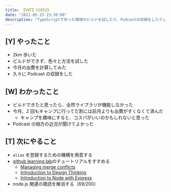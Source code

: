 ```yaml
---
title: 【YWT】210525
date: "2021-05-25 23:30:00"
description: "TypeScriptで作った環境のビルドを試したり、Podcastの収録をしたりした"
---
```


## [Y] やったこと

- 2km 歩いた
- ビルドができず、色々と方法を試した
- 今月の出費を計算してみた
- 久々に Podcast の収録をした

## [W] わかったこと

- ビルドできたと思ったら、全然ライブラリが機能しなかった
- 今月、2 回もキャンプに行ってた割には前月よりも出費がすくなくて済んだ
  - キャンプを趣味にすると、コスパがいいのかもしれないと思った
- Podcast の相方の近況が聞けてよかった

## [T] 次にやること

- `alias` を登録するための機構を用意する
- [github learning lab](https://lab.github.com/githubtraining)のチュートリアルをすすめる
  - [Managing merge conflicts](https://lab.github.com/githubtraining/managing-merge-conflicts)
  - [Introduction to Design Thinking](https://lab.github.com/githubtraining/introduction-to-design-thinking)
  - [Introduction to Node with Express](https://lab.github.com/everydeveloper/introduction-to-node-with-express)
- node.js 関連の積読を解消する（69/200）

<!-- https://twitter.com/camomile_cafe/status/1397216080091811844?s=20 -->
